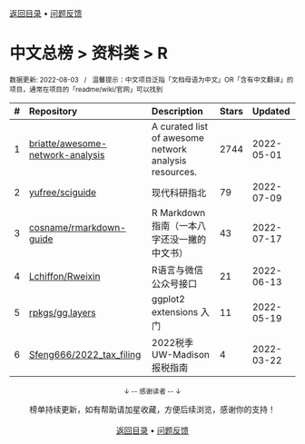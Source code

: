 <a href="https://github.com/GrowingGit/GitHub-Chinese-Top-Charts#github中文排行榜">返回目录</a> • <a href="/content/docs/feedback.md">问题反馈</a>

# 中文总榜 > 资料类 > R
<sub>数据更新: 2022-08-03&nbsp;&nbsp;&nbsp;/&nbsp;&nbsp;&nbsp;温馨提示：中文项目泛指「文档母语为中文」OR「含有中文翻译」的项目，通常在项目的「readme/wiki/官网」可以找到</sub>

|#|Repository|Description|Stars|Updated|
|:-|:-|:-|:-|:-|
|1|[briatte/awesome-network-analysis](https://github.com/briatte/awesome-network-analysis)|A curated list of awesome network analysis resources.|2744|2022-05-01|
|2|[yufree/sciguide](https://github.com/yufree/sciguide)|现代科研指北|79|2022-07-09|
|3|[cosname/rmarkdown-guide](https://github.com/cosname/rmarkdown-guide)|R Markdown 指南（一本八字还没一撇的中文书）|43|2022-07-17|
|4|[Lchiffon/Rweixin](https://github.com/Lchiffon/Rweixin)|R语言与微信公众号接口|21|2022-06-13|
|5|[rpkgs/gg.layers](https://github.com/rpkgs/gg.layers)|ggplot2 extensions 入门|11|2022-05-19|
|6|[Sfeng666/2022_tax_filing](https://github.com/Sfeng666/2022_tax_filing)|2022税季 UW-Madison报税指南|4|2022-03-22|

<div align="center">
    <p><sub>↓ -- 感谢读者 -- ↓</sub></p>
    榜单持续更新，如有帮助请加星收藏，方便后续浏览，感谢你的支持！
</div>

<br/>

<div align="center"><a href="https://github.com/GrowingGit/GitHub-Chinese-Top-Charts#github中文排行榜">返回目录</a> • <a href="/content/docs/feedback.md">问题反馈</a></div>
